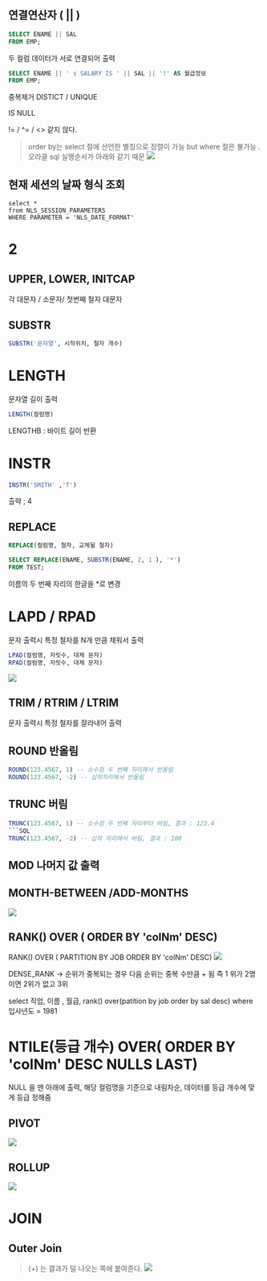 ## 연결연산자 ( || )

```sql
SELECT ENAME || SAL 
FROM EMP; 
```

두 컬럼 데이터가 서로 연결되어 출력 
```SQL
SELECT ENAME || ' s SALARY IS ' || SAL || '!' AS 월급정보
FROM EMP; 
```





중복제거 DISTICT / UNIQUE

IS NULL 

!= / ^= / <> 같지 않다. 

> order by는 select 절에 선언한 별칭으로 정렬이 가능
> but where 절은 불가능 . 오라클 sql 실행순서가 아래와 같기 때문
> ![](https://i.imgur.com/Pfia9PL.png)


## 현재 세션의 날짜 형식 조회 
```
select *
from NLS_SESSION_PARAMETERS
WHERE PARAMETER = 'NLS_DATE_FORMAT'
```



# 2

## UPPER, LOWER, INITCAP
각 대문자 / 소문자/ 첫번째 철자 대문자 

## SUBSTR

```sql
SUBSTR('문자열', 시작위치, 철자 개수)
```

# LENGTH
문자열 길이 출력 
```SQL
LENGTH(컬럼명)
```

LENGTHB : 바이트 길이 반환 

# INSTR
```SQL
INSTR('SMITH' ,'T')
```
츨략 ; 4

## REPLACE 
```SQL
REPLACE(컬럼명, 철자, 교체될 철자)
```


```SQL
SELECT REPLACE(ENAME, SUBSTR(ENAME, 2, 1 ), '*')
FROM TEST;
```

이름의 두 번째 자리의 한글을 *로 변경 

# LAPD / RPAD 

문자 출력시 특정 철자를 N개 만큼 채워서 출력 
```SQL
LPAD(컬럼명, 자릿수, 대체 문자)
RPAD(컬럼명, 자릿수, 대체 문자)
```
![](https://i.imgur.com/xh5BWWB.png)


## TRIM / RTRIM / LTRIM

문자 출력시 특정 철자를 잘라내어 출력

## ROUND 반올림 

```SQL
ROUND(123.4567, 1) -- 소수점 두 번째 자리에서 반올림
ROUND(123.4567, -2) -- 십의자리에서 반올림
```


## TRUNC 버림 

```SQL
TRUNC(123.4567, 1) -- 소수점 두 번째 자리부터 버림, 결과 : 123.4
```SQL
TRUNC(123.4567, -2) -- 십의 자리에서 버림, 결과 : 100
```

## MOD 나머지 값 출력 


## MONTH-BETWEEN /ADD-MONTHS



![](https://i.imgur.com/c0gYK1N.png)


## RANK() OVER ( ORDER BY 'colNm' DESC)
RANK() OVER ( PARTITION BY JOB ORDER BY 'colNm' DESC)
![](https://i.imgur.com/pPWR0GN.png)

DENSE_RANK -> 순위가 중복되는 경우 다음 순위는 중복 수만큼 + 됨 즉 1 위가 2명이면 2위가 없고 3위 


select 직업, 이름 , 월급, rank() over(patition by job order by sal desc)
where 입사년도 = 1981 

# NTILE(등급 개수) OVER( ORDER BY 'colNm' DESC NULLS LAST)
NULL 을 맨 아래에 출력, 해당 컬럼명을 기준으로  내림차순, 데이터를 등급 개수에 맞게 등급 정해줌 



## PIVOT
![](https://i.imgur.com/Us0oQuY.png)



## ROLLUP
![](https://i.imgur.com/TzIDgnz.png)


# JOIN

## Outer Join 

> (+) 는 결과가 덜 나오는 쪽에 붙여준다. 
> ![](https://i.imgur.com/k7Oy3S3.png)
